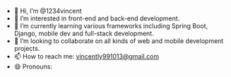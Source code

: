 - 👋 Hi, I’m @1234vincent
- 👀 I’m interested in front-end and back-end development.
- 🌱 I’m currently learning various frameworks including Spring Boot, Django, mobile dev and full-stack development.
- 💞️ I’m looking to collaborate on all kinds of web and mobile development projects.
- 📫 How to reach me: vincently991013@gmail.com
- 😄 Pronouns: 


<!--
1234vincent/1234vincent is a ✨ special ✨ repository because its `README.md` (this file) appears on your GitHub profile.
You can click the Preview link to take a look at your changes.
--->
